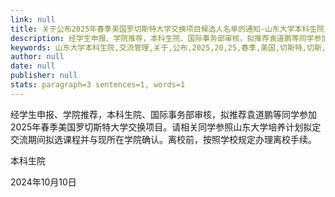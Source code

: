 ```yaml
---
link: null
title: 关于公布2025年春季美国罗切斯特大学交换项目候选人名单的通知-山东大学本科生院
description: 经学生申报、学院推荐，本科生院、国际事务部审核，拟推荐袁道鹏等同学参加2025年春季美国罗切斯特大学交换项目。请相关同学参照山东大学培养计划拟定交流期间拟选课程并与现所在学院确认。离校前，按照学校规定办理离校手续。                                                                本科生院                                                           2024年10月10
keywords: 山东大学本科生院,交流管理,关于,公布,2025,20,25,春季,美国,切斯特,切斯,特大,大学,交换,换项,项目,候选人,候选,选人,人名,名单,通知
author: null
date: null
publisher: null
stats: paragraph=3 sentences=1, words=1
---
```

经学生申报、学院推荐，本科生院、国际事务部审核，拟推荐袁道鹏等同学参加2025年春季美国罗切斯特大学交换项目。请相关同学参照山东大学培养计划拟定交流期间拟选课程并与现所在学院确认。离校前，按照学校规定办理离校手续。

本科生院

2024年10月10日
